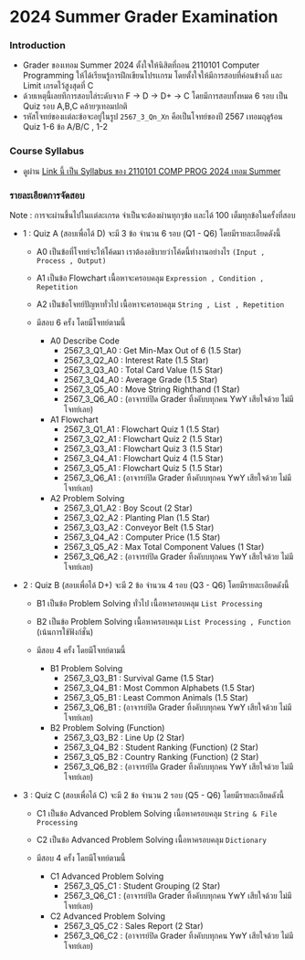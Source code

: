 # 2024 Summer Grader Examination

### Introduction
- Grader ของเทอม Summer 2024 ตั้งใจให้นิสิตที่ถอน 2110101 Computer Programming ให้ได้เรียนรู้การฝึกเขียนโปรเเกรม โดยตั้งใจให้มีการสอบที่ค่อนข้างถี่ และ Limit เกรดไว้สูงสุดที่ C
- ด้วยเหตุนี้เลยทีการสอบไล่ระดับจาก F -> D -> D+ -> C โดยมีการสอบทั้งหมด 6 รอบ เป็น Quiz รอบ A,B,C คล้ายๆเทอมปกติ
- รหัสโจทย์ของเเต่ละข้อจะอยู่ในรูป `2567_3_Qn_Xn` คือเป็นโจทย์ของปี 2567 เทอมฤดูร้อน Quiz 1-6 ข้อ A/B/C , 1-2

### Course Syllabus
- ดูผ่าน [Link นี้ เป็น Syllabus ของ 2110101 COMP PROG 2024 เทอม Summer](https://mycourseville-default.s3.ap-southeast-1.amazonaws.com/useruploaded_course_files/2024_3/67592/materials/Course_Syllabus_Summer_2024-5207-17490034127137.pdf)

### รายละเอียดการจัดสอบ
Note : การจะผ่านขึ้นไปในเเต่ละเกรด จำเป็นจะต้องผ่านทุกๆข้อ เเละได้ 100 เต็มทุกข้อในครั้งที่สอบ
- 1 : Quiz A (สอบเพื่อได้ D) จะมี 3 ข้อ จำนวน 6 รอบ (Q1 - Q6) โดยมีรายละเอียดดังนี้
  - A0 เป็นข้อที่โจทย์จะให้โค้ดมา เราต้องอธิบายว่าโค้ดนี้ทำงานอย่างไร `(Input , Process , Output)`
  - A1 เป็นข้อ Flowchart เนื้อหาจะครอบคลุม `Expression , Condition , Repetition`
  - A2 เป็นข้อโจทย์ปัญหาทั่วไป เนื้อหาจะครอบคลุม `String , List , Repetition`
 
  - มีสอบ 6 ครั้ง โดยมีโจทย์ตามนี้
    - A0 Describe Code
      - 2567_3_Q1_A0 : Get Min-Max Out of 6 (1.5 Star)
      - 2567_3_Q2_A0 : Interest Rate (1.5 Star)
      - 2567_3_Q3_A0 : Total Card Value (1.5 Star)
      - 2567_3_Q4_A0 : Average Grade (1.5 Star)
      - 2567_3_Q5_A0 : Move String Righthand (1 Star)
      - 2567_3_Q6_A0 : (อาจารย์ปิด Grader ทิ้งคับบทุกคน YwY เสียใจด้วย ไม่มีโจทย์เลย)
    - A1 Flowchart
      - 2567_3_Q1_A1 : Flowchart Quiz 1 (1.5 Star)
      - 2567_3_Q2_A1 : Flowchart Quiz 2 (1.5 Star)
      - 2567_3_Q3_A1 : Flowchart Quiz 3 (1.5 Star)
      - 2567_3_Q4_A1 : Flowchart Quiz 4 (1.5 Star)
      - 2567_3_Q5_A1 : Flowchart Quiz 5 (1.5 Star)
      - 2567_3_Q6_A1 : (อาจารย์ปิด Grader ทิ้งคับบทุกคน YwY เสียใจด้วย ไม่มีโจทย์เลย)
    - A2 Problem Solving
      - 2567_3_Q1_A2 : Boy Scout (2 Star)
      - 2567_3_Q2_A2 : Planting Plan (1.5 Star)
      - 2567_3_Q3_A2 : Conveyor Belt (1.5 Star)
      - 2567_3_Q4_A2 : Computer Price (1.5 Star)
      - 2567_3_Q5_A2 : Max Total Component Values (1 Star)
      - 2567_3_Q6_A2 : (อาจารย์ปิด Grader ทิ้งคับบทุกคน YwY เสียใจด้วย ไม่มีโจทย์เลย)
      
- 2 : Quiz B (สอบเพื่อได้ D+) จะมี 2 ข้อ จำนวน 4 รอบ (Q3 - Q6) โดยมีรายละเอียดดังนี้
  - B1 เป็นข้อ Problem Solving ทั่วไป เนื้อหาครอบคลุม `List Processing`
  - B2 เป็นข้อ Problem Solving เนื้อหาครอบคลุม `List Processing , Function` (เน้นการใช้ฟังก์ชั่น)
 
  - มีสอบ 4 ครั้ง โดยมีโจทย์ตามนี้
    - B1 Problem Solving
      - 2567_3_Q3_B1 : Survival Game (1.5 Star)
      - 2567_3_Q4_B1 : Most Common Alphabets (1.5 Star)
      - 2567_3_Q5_B1 : Least Common Animals (1.5 Star)
      - 2567_3_Q6_B1 : (อาจารย์ปิด Grader ทิ้งคับบทุกคน YwY เสียใจด้วย ไม่มีโจทย์เลย)
    - B2 Problem Solving (Function)
      - 2567_3_Q3_B2 : Line Up (2 Star)
      - 2567_3_Q4_B2 : Student Ranking (Function) (2 Star)
      - 2567_3_Q5_B2 : Country Ranking (Function) (2 Star)
      - 2567_3_Q6_B2 : (อาจารย์ปิด Grader ทิ้งคับบทุกคน YwY เสียใจด้วย ไม่มีโจทย์เลย)
     
- 3 : Quiz C (สอบเพื่อได้ C) จะมี 2 ข้อ จำนวน 2 รอบ (Q5 - Q6) โดยมีรายละเอียดดังนี้
  - C1 เป็นข้อ Advanced Problem Solving เนื้อหาครอบคลุม `String & File Processing`
  - C2 เป็นข้อ Advanced Problem Solving เนื้อหาครอบคลุม `Dictionary`
 
  - มีสอบ 4 ครั้ง โดยมีโจทย์ตามนี้
    - C1 Advanced Problem Solving
      - 2567_3_Q5_C1 : Student Grouping (2 Star)
      - 2567_3_Q6_C1 : (อาจารย์ปิด Grader ทิ้งคับบทุกคน YwY เสียใจด้วย ไม่มีโจทย์เลย)
    - C2 Advanced Problem Solving
      - 2567_3_Q5_C2 : Sales Report (2 Star)
      - 2567_3_Q6_C2 : (อาจารย์ปิด Grader ทิ้งคับบทุกคน YwY เสียใจด้วย ไม่มีโจทย์เลย)
